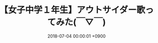 ---
title: "【女子中学１年生】アウトサイダー歌ってみた(￣▽￣)"
youtube_video_id: "FWjlS4b51-M"
date: 2018-07-04 00:00:01 +0900
work_category: "Mix"
---